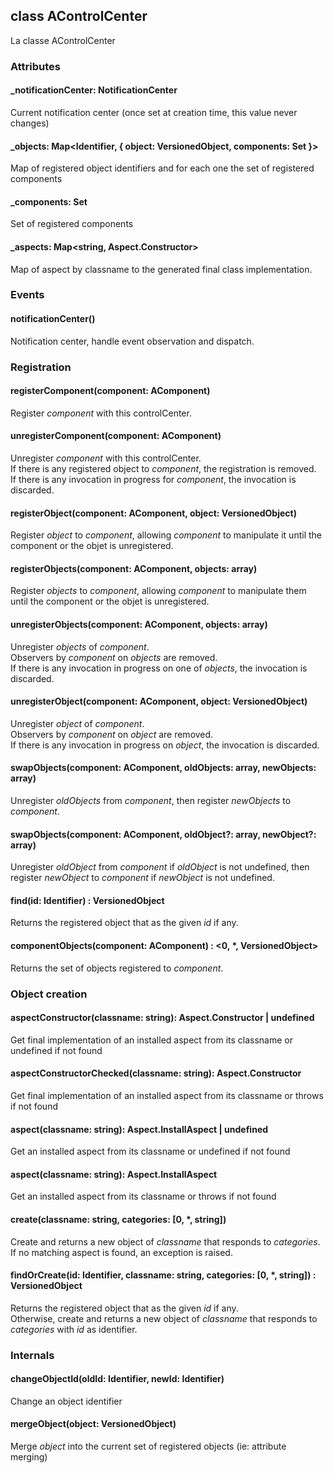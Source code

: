 ## class AControlCenter

La classe AControlCenter

### Attributes

#### _notificationCenter: NotificationCenter
Current notification center (once set at creation time, this value never changes)

#### _objects: Map<Identifier, { object: VersionedObject, components: Set<AComponent> }>
Map of registered object identifiers and for each one the set of registered components

#### _components: Set<AComponent>
Set of registered components

#### _aspects: Map<string, Aspect.Constructor>
Map of aspect by classname to the generated final class implementation.

### Events

#### notificationCenter()
Notification center, handle event observation and dispatch.

### Registration

#### registerComponent(component: AComponent)
Register _component_ with this controlCenter.

#### unregisterComponent(component: AComponent)
Unregister _component_ with this controlCenter.  
If there is any registered object to _component_, the registration is removed.  
If there is any invocation in progress for _component_, the invocation is discarded.

#### registerObject(component: AComponent, object: VersionedObject)
Register _object_ to _component_, allowing _component_ to manipulate it until the component or the objet is unregistered.

#### registerObjects(component: AComponent, objects: array)
Register _objects_ to _component_, allowing _component_ to manipulate them until the component or the objet is unregistered.

#### unregisterObjects(component: AComponent, objects: array)
Unregister _objects_ of _component_.  
Observers by _component_ on _objects_ are removed.  
If there is any invocation in progress on one of _objects_, the invocation is discarded.

#### unregisterObject(component: AComponent, object: VersionedObject)
Unregister _object_ of _component_.  
Observers by _component_ on _object_ are removed.  
If there is any invocation in progress on _object_, the invocation is discarded.

#### swapObjects(component: AComponent, oldObjects: array, newObjects: array)
Unregister _oldObjects_ from _component_, then register _newObjects_ to _component_.

#### swapObjects(component: AComponent, oldObject?: array, newObject?: array)
Unregister _oldObject_ from _component_ if _oldObject_ is not undefined, then register _newObject_ to _component_  if _newObject_ is not undefined.

#### find(id: Identifier) : VersionedObject
Returns the registered object that as the given _id_ if any.

#### componentObjects(component: AComponent) : <0, *, VersionedObject>
Returns the set of objects registered to _component_.

### Object creation

#### aspectConstructor(classname: string): Aspect.Constructor | undefined 
Get final implementation of an installed aspect from its classname or undefined if not found

#### aspectConstructorChecked(classname: string): Aspect.Constructor 
Get final implementation of an installed aspect from its classname or throws if not found

#### aspect(classname: string): Aspect.InstallAspect | undefined 
Get an installed aspect from its classname or undefined if not found

#### aspect(classname: string): Aspect.InstallAspect 
Get an installed aspect from its classname or throws if not found

#### create(classname: string, categories: [0, *, string])
Create and returns a new object of _classname_ that responds to _categories_.  
If no matching aspect is found, an exception is raised.

#### findOrCreate(id: Identifier, classname: string, categories: [0, *, string]) : VersionedObject
Returns the registered object that as the given _id_ if any.  
Otherwise, create and returns a new object of _classname_ that responds to _categories_ with _id_ as identifier.

### Internals

#### changeObjectId(oldId: Identifier, newId: Identifier)
Change an object identifier

#### mergeObject(object: VersionedObject)
Merge _object_ into the current set of registered objects (ie: attribute merging)
